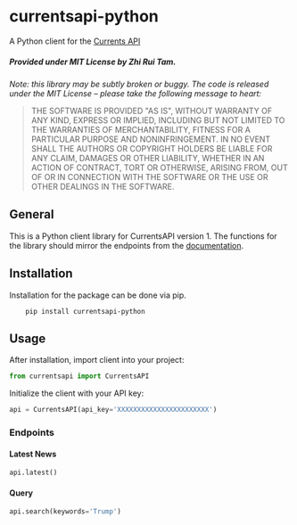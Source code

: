 # currentsapi-python
A Python client for the [Currents API](https://currentsapi.services/documents)

##### Provided under MIT License by Zhi Rui Tam.
*Note: this library may be subtly broken or buggy. The code is released under
the MIT License – please take the following message to heart:*
> THE SOFTWARE IS PROVIDED "AS IS", WITHOUT WARRANTY OF ANY KIND, EXPRESS OR
IMPLIED, INCLUDING BUT NOT LIMITED TO THE WARRANTIES OF MERCHANTABILITY, FITNESS
FOR A PARTICULAR PURPOSE AND NONINFRINGEMENT. IN NO EVENT SHALL THE AUTHORS OR
COPYRIGHT HOLDERS BE LIABLE FOR ANY CLAIM, DAMAGES OR OTHER LIABILITY, WHETHER
IN AN ACTION OF CONTRACT, TORT OR OTHERWISE, ARISING FROM, OUT OF OR IN
CONNECTION WITH THE SOFTWARE OR THE USE OR OTHER DEALINGS IN THE SOFTWARE.

## General 

This is a Python client library for CurrentsAPI version 1. The functions for the library should mirror the
endpoints from the [documentation](https://currentsapi.services/documents). 

## Installation
Installation for the package can be done via pip.

```commandline
    pip install currentsapi-python
```

## Usage

After installation, import client into your project:

```python
from currentsapi import CurrentsAPI
```

Initialize the client with your API key:

```python
api = CurrentsAPI(api_key='XXXXXXXXXXXXXXXXXXXXXXX')
```

### Endpoints
 
#### Latest News

```python
api.latest()
```
#### Query

```python
api.search(keywords='Trump')
```


